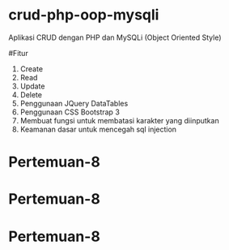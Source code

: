 # crud-php-oop-mysqli
Aplikasi CRUD dengan PHP dan MySQLi (Object Oriented Style)

#Fitur
1. Create
2. Read
3. Update
4. Delete
5. Penggunaan JQuery DataTables
6. Penggunaan CSS Bootstrap 3
7. Membuat fungsi untuk membatasi karakter yang diinputkan
8. Keamanan dasar untuk mencegah sql injection
# Pertemuan-8
# Pertemuan-8
# Pertemuan-8
